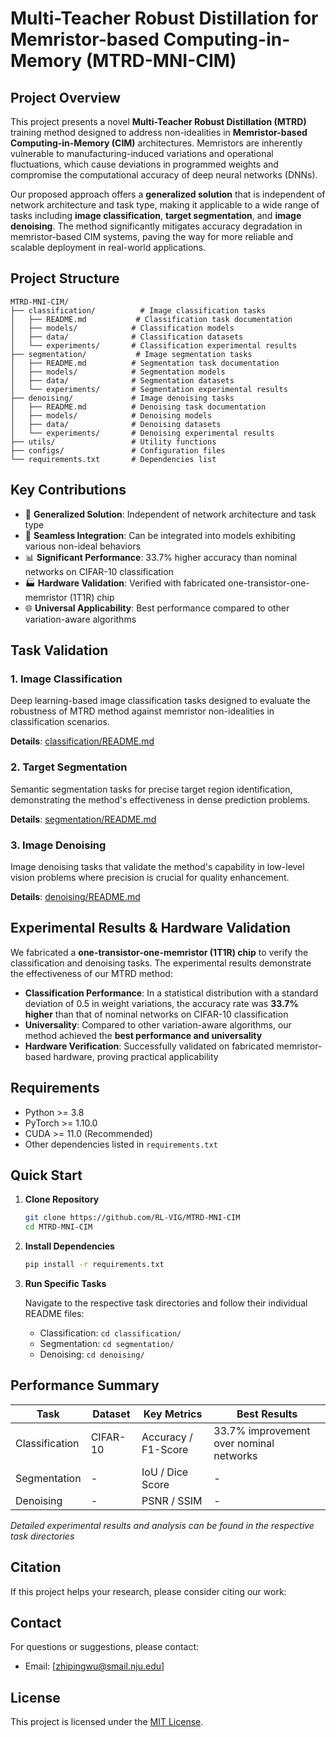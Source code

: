 # Multi-Teacher Robust Distillation for Memristor-based Computing-in-Memory (MTRD-MNI-CIM)

## Project Overview

This project presents a novel **Multi-Teacher Robust Distillation (MTRD)** training method designed to address non-idealities in **Memristor-based Computing-in-Memory (CIM)** architectures. Memristors are inherently vulnerable to manufacturing-induced variations and operational fluctuations, which cause deviations in programmed weights and compromise the computational accuracy of deep neural networks (DNNs).

Our proposed approach offers a **generalized solution** that is independent of network architecture and task type, making it applicable to a wide range of tasks including **image classification**, **target segmentation**, and **image denoising**. The method significantly mitigates accuracy degradation in memristor-based CIM systems, paving the way for more reliable and scalable deployment in real-world applications.

## Project Structure

```
MTRD-MNI-CIM/
├── classification/          # Image classification tasks
│   ├── README.md           # Classification task documentation
│   ├── models/            # Classification models
│   ├── data/              # Classification datasets
│   └── experiments/       # Classification experimental results
├── segmentation/           # Image segmentation tasks
│   ├── README.md          # Segmentation task documentation
│   ├── models/            # Segmentation models
│   ├── data/              # Segmentation datasets
│   └── experiments/       # Segmentation experimental results
├── denoising/             # Image denoising tasks
│   ├── README.md          # Denoising task documentation
│   ├── models/            # Denoising models
│   ├── data/              # Denoising datasets
│   └── experiments/       # Denoising experimental results
├── utils/                 # Utility functions
├── configs/               # Configuration files
└── requirements.txt       # Dependencies list
```

## Key Contributions

- 🎯 **Generalized Solution**: Independent of network architecture and task type
- 🔧 **Seamless Integration**: Can be integrated into models exhibiting various non-ideal behaviors
- 📊 **Significant Performance**: 33.7% higher accuracy than nominal networks on CIFAR-10 classification
- 🏭 **Hardware Validation**: Verified with fabricated one-transistor-one-memristor (1T1R) chip
- 🌐 **Universal Applicability**: Best performance compared to other variation-aware algorithms

## Task Validation

### 1. Image Classification
Deep learning-based image classification tasks designed to evaluate the robustness of MTRD method against memristor non-idealities in classification scenarios.

**Details**: [classification/README.md](./classification/README.md)

### 2. Target Segmentation  
Semantic segmentation tasks for precise target region identification, demonstrating the method's effectiveness in dense prediction problems.

**Details**: [segmentation/README.md](./segmentation/README.md)

### 3. Image Denoising
Image denoising tasks that validate the method's capability in low-level vision problems where precision is crucial for quality enhancement.

**Details**: [denoising/README.md](./denoising/README.md)

## Experimental Results & Hardware Validation

We fabricated a **one-transistor-one-memristor (1T1R) chip** to verify the classification and denoising tasks. The experimental results demonstrate the effectiveness of our MTRD method:

- **Classification Performance**: In a statistical distribution with a standard deviation of 0.5 in weight variations, the accuracy rate was **33.7% higher** than that of nominal networks on CIFAR-10 classification
- **Universality**: Compared to other variation-aware algorithms, our method achieved the **best performance and universality**
- **Hardware Verification**: Successfully validated on fabricated memristor-based hardware, proving practical applicability

## Requirements

- Python >= 3.8
- PyTorch >= 1.10.0
- CUDA >= 11.0 (Recommended)
- Other dependencies listed in `requirements.txt`

## Quick Start

1. **Clone Repository**
   ```bash
   git clone https://github.com/RL-VIG/MTRD-MNI-CIM
   cd MTRD-MNI-CIM
   ```

2. **Install Dependencies**
   ```bash
   pip install -r requirements.txt
   ```

3. **Run Specific Tasks**
   
   Navigate to the respective task directories and follow their individual README files:
   - Classification: `cd classification/`
   - Segmentation: `cd segmentation/`
   - Denoising: `cd denoising/`

## Performance Summary

| Task | Dataset | Key Metrics | Best Results |
|------|---------|-------------|--------------|
| Classification | CIFAR-10 | Accuracy / F1-Score | 33.7% improvement over nominal networks |
| Segmentation | - | IoU / Dice Score | - |
| Denoising | - | PSNR / SSIM | - |

*Detailed experimental results and analysis can be found in the respective task directories*

## Citation

If this project helps your research, please consider citing our work:


## Contact

For questions or suggestions, please contact:
- Email: [zhipingwu@smail.nju.edu]

## License

This project is licensed under the [MIT License](LICENSE).
